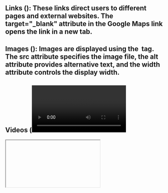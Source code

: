 Links (<a>): These links direct users to different pages and external websites. The target="_blank" attribute in the Google Maps link opens the link in a new tab.
-------------
Images (<img>): Images are displayed using the <img> tag. The src attribute specifies the image file, the alt attribute provides alternative text, and the width attribute controls the display width.
----------------
Videos (<video>): Videos are embedded using the <video> tag. The src attribute specifies the video file, and the controls attribute adds video controls. The loop attribute makes the video loop, and the poster attribute provides an image that is displayed before the video is played.
-----------------
<iframe> Tags: The <iframe> tags are used to embed external content. One embeds a YouTube video, and the other embeds a GitHub page.
--------------------
Tables (<table>, <thead>, <tbody>, <tfoot>, <th>, <td>): A table is created with headers (<th>), data cells (<td>), and footer cells (<tfoot>). The colspan attribute in the footer cell merges columns.
